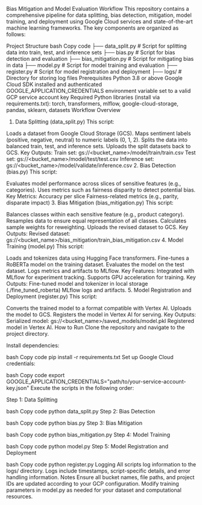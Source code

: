 Bias Mitigation and Model Evaluation Workflow
This repository contains a comprehensive pipeline for data splitting, bias detection, mitigation, model training, and deployment using Google Cloud services and state-of-the-art machine learning frameworks. The key components are organized as follows:

Project Structure
bash
Copy code
├── data_split.py           # Script for splitting data into train, test, and inference sets
├── bias.py                 # Script for bias detection and evaluation
├── bias_mitigation.py      # Script for mitigating bias in data
├── model.py                # Script for model training and evaluation
├── register.py             # Script for model registration and deployment
├── logs/                   # Directory for storing log files
Prerequisites
Python 3.8 or above
Google Cloud SDK installed and authenticated
GOOGLE_APPLICATION_CREDENTIALS environment variable set to a valid GCP service account key
Required Python libraries (install via requirements.txt):
torch, transformers, mlflow, google-cloud-storage, pandas, sklearn, datasets
Workflow Overview
1. Data Splitting (data_split.py)
This script:

Loads a dataset from Google Cloud Storage (GCS).
Maps sentiment labels (positive, negative, neutral) to numeric labels (0, 1, 2).
Splits the data into balanced train, test, and inference sets.
Uploads the split datasets back to GCS.
Key Outputs:
Train set: gs://<bucket_name>/model/train/train.csv
Test set: gs://<bucket_name>/model/test/test.csv
Inference set: gs://<bucket_name>/model/validate/inference.csv
2. Bias Detection (bias.py)
This script:

Evaluates model performance across slices of sensitive features (e.g., categories).
Uses metrics such as fairness disparity to detect potential bias.
Key Metrics:
Accuracy per slice
Fairness-related metrics (e.g., parity, disparate impact)
3. Bias Mitigation (bias_mitigation.py)
This script:

Balances classes within each sensitive feature (e.g., product category).
Resamples data to ensure equal representation of all classes.
Calculates sample weights for reweighting.
Uploads the revised dataset to GCS.
Key Outputs:
Revised dataset: gs://<bucket_name>/bias_mitigation/train_bias_mitigation.csv
4. Model Training (model.py)
This script:

Loads and tokenizes data using Hugging Face transformers.
Fine-tunes a RoBERTa model on the training dataset.
Evaluates the model on the test dataset.
Logs metrics and artifacts to MLflow.
Key Features:
Integrated with MLflow for experiment tracking.
Supports GPU acceleration for training.
Key Outputs:
Fine-tuned model and tokenizer in local storage (./fine_tuned_roberta)
MLflow logs and artifacts.
5. Model Registration and Deployment (register.py)
This script:

Converts the trained model to a format compatible with Vertex AI.
Uploads the model to GCS.
Registers the model in Vertex AI for serving.
Key Outputs:
Serialized model: gs://<bucket_name>/saved_models/model.pkl
Registered model in Vertex AI.
How to Run
Clone the repository and navigate to the project directory.

Install dependencies:

bash
Copy code
pip install -r requirements.txt
Set up Google Cloud credentials:

bash
Copy code
export GOOGLE_APPLICATION_CREDENTIALS="path/to/your-service-account-key.json"
Execute the scripts in the following order:

Step 1: Data Splitting

bash
Copy code
python data_split.py
Step 2: Bias Detection

bash
Copy code
python bias.py
Step 3: Bias Mitigation

bash
Copy code
python bias_mitigation.py
Step 4: Model Training

bash
Copy code
python model.py
Step 5: Model Registration and Deployment

bash
Copy code
python register.py
Logging
All scripts log information to the logs/ directory.
Logs include timestamps, script-specific details, and error handling information.
Notes
Ensure all bucket names, file paths, and project IDs are updated according to your GCP configuration.
Modify training parameters in model.py as needed for your dataset and computational resources.
